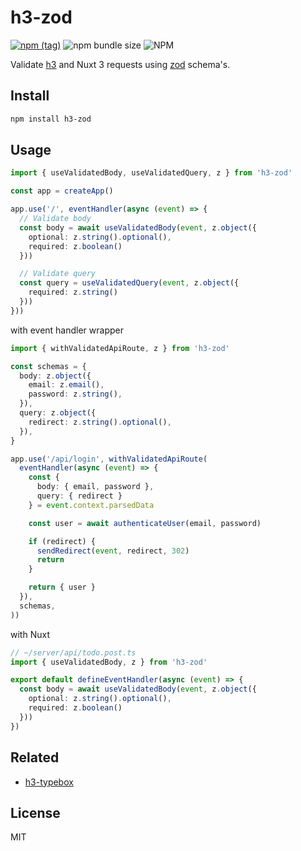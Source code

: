 # h3-zod

[![npm (tag)](https://img.shields.io/npm/v/h3-zod?style=flat&colorA=000000&colorB=000000)](https://www.npmjs.com/package/h3-zod) ![npm bundle size](https://img.shields.io/bundlephobia/minzip/h3-zod?style=flat&colorA=000000&colorB=000000) ![NPM](https://img.shields.io/npm/l/h3-zod?style=flat&colorA=000000&colorB=000000)

Validate [h3](https://github.com/unjs/h3) and Nuxt 3 requests using [zod](https://github.com/colinhacks/zod) schema's.

## Install

```bash
npm install h3-zod
```

## Usage

```ts
import { useValidatedBody, useValidatedQuery, z } from 'h3-zod'

const app = createApp()

app.use('/', eventHandler(async (event) => {
  // Validate body
  const body = await useValidatedBody(event, z.object({
    optional: z.string().optional(),
    required: z.boolean()
  }))

  // Validate query
  const query = useValidatedQuery(event, z.object({
    required: z.string()
  }))
}))
```

with event handler wrapper

```ts
import { withValidatedApiRoute, z } from 'h3-zod'

const schemas = {
  body: z.object({
    email: z.email(),
    password: z.string(),
  }),
  query: z.object({
    redirect: z.string().optional(),
  }),
}

app.use('/api/login', withValidatedApiRoute(
  eventHandler(async (event) => {
    const {
      body: { email, password },
      query: { redirect }
    } = event.context.parsedData

    const user = await authenticateUser(email, password)

    if (redirect) {
      sendRedirect(event, redirect, 302)
      return
    }

    return { user }
  }),
  schemas,
))
```

with Nuxt

```ts
// ~/server/api/todo.post.ts
import { useValidatedBody, z } from 'h3-zod'

export default defineEventHandler(async (event) => {
  const body = await useValidatedBody(event, z.object({
    optional: z.string().optional(),
    required: z.boolean()
  }))
})
```

## Related

- [h3-typebox](https://github.com/kevinmarrec/h3-typebox)

## License

MIT
